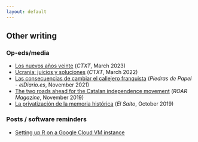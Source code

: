 ```yaml
---
layout: default
---
```


## Other writing

### Op-eds/media

- [Los nuevos años veinte](https://ctxt.es/es/20230301/Firmas/42393/francisco-villamil-decada-de-los-veinte-orden-internacional-geopolitica-guerra.htm) (*CTXT*, March 2023)
- [Ucrania: juicios y soluciones](https://ctxt.es/es/20220301/Firmas/39050/Francisco-Villamil-guerra-envio-de-armas-Ucrania-conflicto-violencia-Rusia-Putin.htm) (*CTXT*, March 2022)
- [Las consecuencias de cambiar el callejero franquista](https://www.eldiario.es/piedrasdepapel/justicia-transicional-memoria-historica_132_8453155.html) (*Piedras de Papel - elDiario.es*, November 2021)
- [The two roads ahead for the Catalan independence movement](https://roarmag.org/essays/two-roads-catalan-independence-movement/) (*ROAR Magazine*, November 2019)
- [La privatización de la memoria histórica](https://www.elsaltodiario.com/laplaza/privatizacion-memoria-historica) (*El Salto*, October 2019)

### Posts / software reminders

- [Setting up R on a Google Cloud VM instance](./post_R_google_cloud.md)

